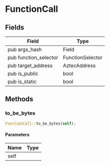 # FunctionCall

## Fields
| Field | Type |
| --- | --- |
| pub args_hash | Field |
| pub function_selector | FunctionSelector |
| pub target_address | AztecAddress |
| pub is_public | bool |
| pub is_static | bool |

## Methods

### to_be_bytes

```rust
FunctionCall::to_be_bytes(self);
```

#### Parameters
| Name | Type |
| --- | --- |
| self |  |

